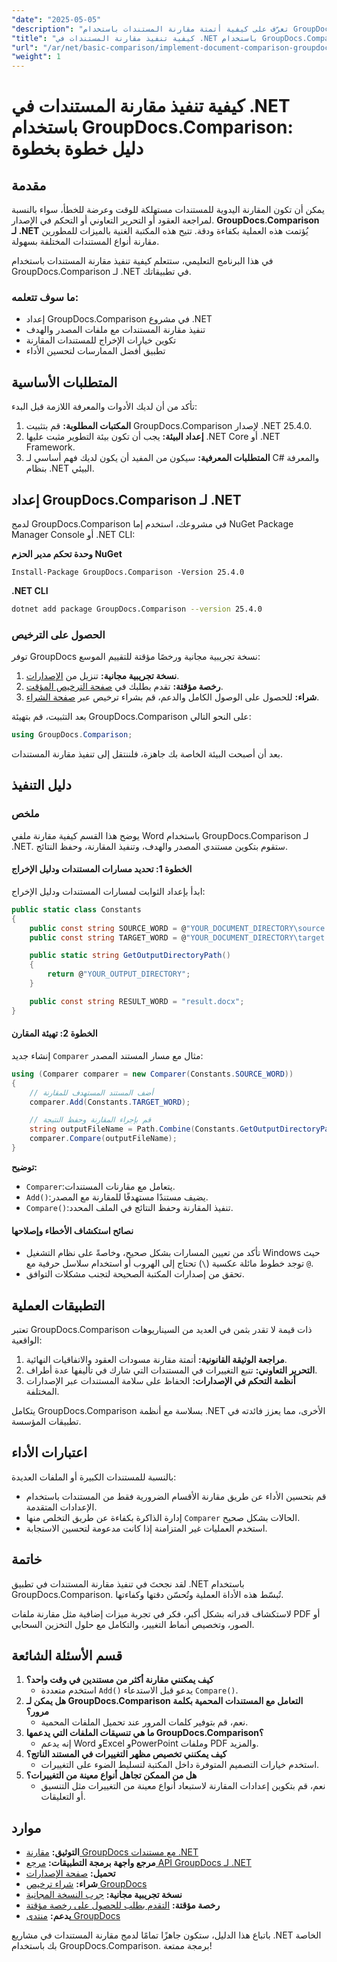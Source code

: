 ```yaml
---
"date": "2025-05-05"
"description": "تعرّف على كيفية أتمتة مقارنة المستندات باستخدام GroupDocs.Comparison لـ .NET. يساعدك هذا الدليل التفصيلي على إعداد المقارنات وتكوينها وتنفيذها بسلاسة."
"title": "كيفية تنفيذ مقارنة المستندات في .NET باستخدام GroupDocs.Comparison - دليل خطوة بخطوة"
"url": "/ar/net/basic-comparison/implement-document-comparison-groupdocs-net/"
"weight": 1
---
```


# كيفية تنفيذ مقارنة المستندات في .NET باستخدام GroupDocs.Comparison: دليل خطوة بخطوة

## مقدمة

يمكن أن تكون المقارنة اليدوية للمستندات مستهلكة للوقت وعرضة للخطأ، سواء بالنسبة لمراجعة العقود أو التحرير التعاوني أو التحكم في الإصدار. **GroupDocs.Comparison لـ .NET** يُؤتمت هذه العملية بكفاءة ودقة. تتيح هذه المكتبة الغنية بالميزات للمطورين مقارنة أنواع المستندات المختلفة بسهولة.

في هذا البرنامج التعليمي، ستتعلم كيفية تنفيذ مقارنة المستندات باستخدام GroupDocs.Comparison لـ .NET في تطبيقاتك.

### ما سوف تتعلمه:
- إعداد GroupDocs.Comparison في مشروع .NET
- تنفيذ مقارنة المستندات مع ملفات المصدر والهدف
- تكوين خيارات الإخراج للمستندات المقارنة
- تطبيق أفضل الممارسات لتحسين الأداء

## المتطلبات الأساسية

تأكد من أن لديك الأدوات والمعرفة اللازمة قبل البدء:
1. **المكتبات المطلوبة:** قم بتثبيت GroupDocs.Comparison لإصدار .NET 25.4.0.
2. **إعداد البيئة:** يجب أن تكون بيئة التطوير مثبت عليها .NET Core أو .NET Framework.
3. **المتطلبات المعرفية:** سيكون من المفيد أن يكون لديك فهم أساسي لـ C# والمعرفة بنظام .NET البيئي.

## إعداد GroupDocs.Comparison لـ .NET

لدمج GroupDocs.Comparison في مشروعك، استخدم إما NuGet Package Manager Console أو .NET CLI:

**وحدة تحكم مدير الحزم NuGet**
```plaintext
Install-Package GroupDocs.Comparison -Version 25.4.0
```

**.NET CLI**
```bash
dotnet add package GroupDocs.Comparison --version 25.4.0
```

### الحصول على الترخيص

توفر GroupDocs نسخة تجريبية مجانية ورخصًا مؤقتة للتقييم الموسع:
1. **نسخة تجريبية مجانية:** تنزيل من [الإصدارات](https://releases.groupdocs.com/comparison/net/).
2. **رخصة مؤقتة:** تقدم بطلبك في [صفحة الترخيص المؤقت](https://purchase.groupdocs.com/temporary-license/).
3. **شراء:** للحصول على الوصول الكامل والدعم، قم بشراء ترخيص عبر [صفحة الشراء](https://purchase.groupdocs.com/buy).

بعد التثبيت، قم بتهيئة GroupDocs.Comparison على النحو التالي:
```csharp
using GroupDocs.Comparison;
```

بعد أن أصبحت البيئة الخاصة بك جاهزة، فلننتقل إلى تنفيذ مقارنة المستندات.

## دليل التنفيذ

### ملخص
يوضح هذا القسم كيفية مقارنة ملفي Word باستخدام GroupDocs.Comparison لـ .NET. ستقوم بتكوين مستندي المصدر والهدف، وتنفيذ المقارنة، وحفظ النتائج.

#### الخطوة 1: تحديد مسارات المستندات ودليل الإخراج
ابدأ بإعداد الثوابت لمسارات المستندات ودليل الإخراج:
```csharp
public static class Constants
{
    public const string SOURCE_WORD = @"YOUR_DOCUMENT_DIRECTORY\source.docx";
    public const string TARGET_WORD = @"YOUR_DOCUMENT_DIRECTORY\target.docx";

    public static string GetOutputDirectoryPath()
    {
        return @"YOUR_OUTPUT_DIRECTORY";
    }

    public const string RESULT_WORD = "result.docx";
}
```

#### الخطوة 2: تهيئة المقارن
إنشاء جديد `Comparer` مثال مع مسار المستند المصدر:
```csharp
using (Comparer comparer = new Comparer(Constants.SOURCE_WORD))
{
    // أضف المستند المستهدف للمقارنة
    comparer.Add(Constants.TARGET_WORD);

    // قم بإجراء المقارنة وحفظ النتيجة
    string outputFileName = Path.Combine(Constants.GetOutputDirectoryPath(), Constants.RESULT_WORD);
    comparer.Compare(outputFileName);
}
```

**توضيح:**
- `Comparer`:يتعامل مع مقارنات المستندات.
- `Add()`:يضيف مستندًا مستهدفًا للمقارنة مع المصدر.
- `Compare()`:تنفيذ المقارنة وحفظ النتائج في الملف المحدد.

#### نصائح استكشاف الأخطاء وإصلاحها
- تأكد من تعيين المسارات بشكل صحيح، وخاصةً على نظام التشغيل Windows حيث توجد خطوط مائلة عكسية (`\`) تحتاج إلى الهروب أو استخدام سلاسل حرفية مع `@`.
- تحقق من إصدارات المكتبة الصحيحة لتجنب مشكلات التوافق.

## التطبيقات العملية

تعتبر GroupDocs.Comparison ذات قيمة لا تقدر بثمن في العديد من السيناريوهات الواقعية:
1. **مراجعة الوثيقة القانونية:** أتمتة مقارنة مسودات العقود والاتفاقيات النهائية.
2. **التحرير التعاوني:** تتبع التغييرات في المستندات التي شارك في تأليفها عدة أطراف.
3. **أنظمة التحكم في الإصدارات:** الحفاظ على سلامة المستندات عبر الإصدارات المختلفة.

يتكامل GroupDocs.Comparison بسلاسة مع أنظمة .NET الأخرى، مما يعزز فائدته في تطبيقات المؤسسة.

## اعتبارات الأداء

بالنسبة للمستندات الكبيرة أو الملفات العديدة:
- قم بتحسين الأداء عن طريق مقارنة الأقسام الضرورية فقط من المستندات باستخدام الإعدادات المتقدمة.
- إدارة الذاكرة بكفاءة عن طريق التخلص منها `Comparer` الحالات بشكل صحيح.
- استخدم العمليات غير المتزامنة إذا كانت مدعومة لتحسين الاستجابة.

## خاتمة

لقد نجحتَ في تنفيذ مقارنة المستندات في تطبيق .NET باستخدام GroupDocs.Comparison. تُبسّط هذه الأداة العملية وتُحسّن دقتها وكفاءتها.

لاستكشاف قدراته بشكل أكبر، فكر في تجربة ميزات إضافية مثل مقارنة ملفات PDF أو الصور، وتخصيص أنماط التغيير، والتكامل مع حلول التخزين السحابي.

## قسم الأسئلة الشائعة

1. **كيف يمكنني مقارنة أكثر من مستندين في وقت واحد؟**
   - استخدم متعددة `Add()` يدعو قبل الاستدعاء `Compare()`.
2. **هل يمكن لـ GroupDocs.Comparison التعامل مع المستندات المحمية بكلمة مرور؟**
   - نعم، قم بتوفير كلمات المرور عند تحميل الملفات المحمية.
3. **ما هي تنسيقات الملفات التي يدعمها GroupDocs.Comparison؟**
   - إنه يدعم Word وExcel وPowerPoint وملفات PDF والمزيد.
4. **كيف يمكنني تخصيص مظهر التغييرات في المستند الناتج؟**
   - استخدم خيارات التصميم المتوفرة داخل المكتبة لتسليط الضوء على التغييرات.
5. **هل من الممكن تجاهل أنواع معينة من التغييرات؟**
   - نعم، قم بتكوين إعدادات المقارنة لاستبعاد أنواع معينة من التغييرات مثل التنسيق أو التعليقات.

## موارد
- **التوثيق:** [مقارنة GroupDocs مع مستندات .NET](https://docs.groupdocs.com/comparison/net/)
- **مرجع واجهة برمجة التطبيقات:** [مرجع API GroupDocs لـ .NET](https://reference.groupdocs.com/comparison/net/)
- **تحميل:** [صفحة الإصدارات](https://releases.groupdocs.com/comparison/net/)
- **شراء:** [شراء ترخيص GroupDocs](https://purchase.groupdocs.com/buy)
- **نسخة تجريبية مجانية:** [جرب النسخة المجانية](https://releases.groupdocs.com/comparison/net/)
- **رخصة مؤقتة:** [التقدم بطلب للحصول على رخصة مؤقتة](https://purchase.groupdocs.com/temporary-license/)
- **يدعم:** [منتدى GroupDocs](https://forum.groupdocs.com/c/comparison/)

باتباع هذا الدليل، ستكون جاهزًا تمامًا لدمج مقارنة المستندات في مشاريع .NET الخاصة بك باستخدام GroupDocs.Comparison. برمجة ممتعة!